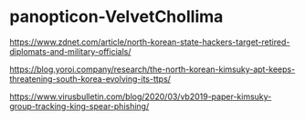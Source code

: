 # panopticon-VelvetChollima

https://www.zdnet.com/article/north-korean-state-hackers-target-retired-diplomats-and-military-officials/

https://blog.yoroi.company/research/the-north-korean-kimsuky-apt-keeps-threatening-south-korea-evolving-its-ttps/

https://www.virusbulletin.com/blog/2020/03/vb2019-paper-kimsuky-group-tracking-king-spear-phishing/
